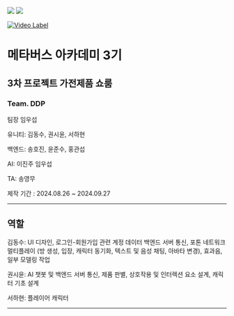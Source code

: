 <img src="https://img.shields.io/badge/unity-%23000000.svg?&style=for-the-badge&logo=unity&logoColor=white" /> <img src="https://img.shields.io/badge/blender-%23F5792A.svg?&style=for-the-badge&logo=blender&logoColor=white" />

[![Video Label](http://img.youtu.be/fTxsqThQ7gU?si=L49i6vaMZtCwxyqQ/0.jpg)](https://youtu.be/fTxsqThQ7gU?si=L49i6vaMZtCwxyqQ)

<h1>메타버스 아카데미 3기</h1>

<h2>3차 프로젝트 가전제품 쇼룸</h2>

<h3>Team. DDP</h3>

팀장 임우섭

유니티: 김동수, 권시윤, 서하현

백엔드: 송호진, 윤준수, 홍관섭

AI: 이진주 임우섭

TA: 송영무

제작 기간 : 2024.08.26 ~ 2024.09.27

---
<h2>역할</h2>
김동수: UI 디자인, 로그인-회원가입 관련 계정 데이터 백엔드 서버 통신, 포톤 네트워크 멀티플레이 (방 생성, 입장, 캐릭터 동기화, 텍스트 및 음성 채팅, 아바타 변경), 효과음, 일부 모델링 작업

권시윤: AI 챗봇 및 백엔드 서버 통신, 제품 판별, 상호작용 및 인터렉션 요소 설계, 캐릭터 기초 설계 

서하현: 플레이어 캐릭터

---
